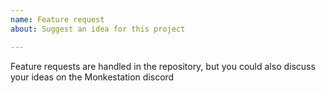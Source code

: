 ```yaml
---
name: Feature request
about: Suggest an idea for this project

---
```


Feature requests are handled in the repository, but you could also discuss your ideas on the Monkestation discord
